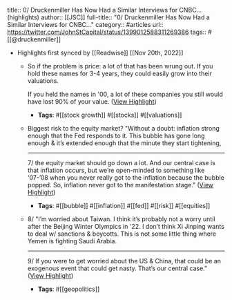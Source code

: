 title:: 0/ Druckenmiller Has Now Had a Similar Interviews for CNBC... (highlights)
author:: [[JSC]]
full-title:: "0/ Druckenmiller Has Now Had a Similar Interviews for CNBC..."
category:: #articles
url:: https://twitter.com/JohnStCapital/status/1399012588311269386
tags:: #[[@druckenmiller]]

- Highlights first synced by [[Readwise]] [[Nov 20th, 2022]]
	- So if the problem is price: a lot of that has been wrung out. If you hold these names for 3-4 years, they could easily grow into their valuations.
	  
	  If you held the names in '00, a lot of these companies you still would have lost 90% of your value. ([View Highlight](https://read.readwise.io/read/01gj91k5jcwzms2s9a7qfpvw9t))
		- **Tags**: #[[stock growth]] #[[stocks]] #[[valuations]]
	- Biggest risk to the equity market? "Without a doubt: inflation strong enough that the Fed responds to it. This bubble has gone long enough & it’s extended enough that the minute they start tightening,
	  
	  * * *
	  
	  7/ the equity market should go down a lot. And our central case is that inflation occurs, but we’re open-minded to something like ‘07-’08 when you never really got to the inflation because the bubble popped. So, inflation never got to the manifestation stage." ([View Highlight](https://read.readwise.io/read/01gj91mdnd14my3x2nkq610nmc))
		- **Tags**: #[[bubble]] #[[inflation]] #[[fed]] #[[risk]] #[[equities]]
	- 8/ "I’m worried about Taiwan. I think it’s probably not a worry until after the Beijing Winter Olympics in '22. I don’t think Xi Jinping wants to deal w/ sanctions & boycotts. This is not some little thing where Yemen is fighting Saudi Arabia.
	  
	  * * *
	  
	  9/ If you were to get worried about the US & China, that could be an exogenous event that could get nasty. That’s our central case." ([View Highlight](https://read.readwise.io/read/01gj91nqgsmcfxqgycmhqg389s))
		- **Tags**: #[[geopolitics]]